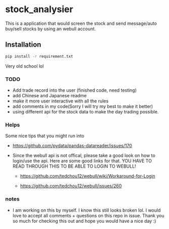 # stock_analysier

This is a application that would screen the stock and send message/auto buy/sell stocks by using an webull account. 

## Installation 

```bash
pip install -r requirement.txt
```
Very old school lol

### TODO
* Add trade record into the user (finished code, need testing)
* add Chinese and Japanese readme
* make it more user interactive with all the rules
* add comments in my code(Sorry I will try my best to make it better)
* using different api for the stock data to make the day trading possible.


### Helps

Some nice tips that you might run into

* https://github.com/pydata/pandas-datareader/issues/170

* Since the webull api is not offical, please take a good look on how to login/use the api. Here are some good links for that. YOU HAVE TO READ THROUGH THIS TO BE ABLE TO LOGIN TO WEBULL!
    * https://github.com/tedchou12/webull/wiki/Workaround-for-Login

    * https://github.com/tedchou12/webull/issues/260

### notes

* I am working on this by myself. I know this still looks broken lol. I would love to accept all comments + questions on this repo in issue. Thank you so much for checking this out and hope you would have a nice day :)